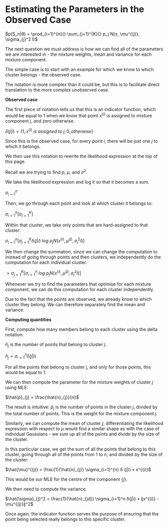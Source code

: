 # Estimating the Parameters in the Observed Case

$p(S_n|θ) = \prod_{i=1}^{n}{} \sum_{j=1}^{K}{} p_j N(x, \mu^{(j)}, \sigma_{j}^2 I)$

The next question we must address is how we can find all of the parameters we are interested in - the mixture weights, mean and variance for each mixture component.

The simple case is to start with an example for which we know to which cluster belongs - the observed case.

The notation is more complex than it could be, but this is to facilitate direct translation to the more complex unobserved case.

**Observed case**

The first piece of notation tells us that this is an indicator function, which would be equal to $1$ when we know that point $x^{(i)}$ is assigned to mixture component $j$, and zero otherwise.

$δ(j|i) = \lbrace 1, x^{(i)} \: is \: assigned \: to \: j; 0, otherwise \rbrace$

Since this is the observed case, for every point $i$, there will be just one $j$ to which it belongs.

We then use this notation to rewrite the likelihood expression at the top of this page.

Recall we are trying to find $p$, $\mu$, and $\sigma^2$.

We take the likelihood expression and log it so that it becomes a sum.

$\sigma_{i=1}^n$

Then, we go through each point and look at which cluster it belongs to:

$\sigma_{i=1}^n [ \sigma_{j=1}^K ]$

Within that cluster, we take only points that are hard-assigned to that cluster:

$\sigma_{i=1}^n [ \sigma_{j=1}^K δ (j|i) \: log \: p_j N(x^{(i)}, \mu^{(j)}, \sigma_{j}^2 I) ]$

We then change the summation, since we can change the computation to instead of going through points and then clusters, we independently do the computation for each individual cluster.

$= \sigma_{j=1}^K [ \sigma_{i=1}^n \: log \: p_j N(x^{(i)}, \mu^{(j)}, \sigma_{j}^2 I) ]$

Whenever we try to find the parameters that optimise for each mixture component, we can do this computation for each cluster independently.

Due to the fact that the points are observed, we already know to which cluster they belong. We can therefore separately find the mean and variance.

**Computing quantities**

First, compute how many members belong to each cluster using the delta notation:

$\hat{n}_{j}$ is the number of points that belong to cluster $j$.

$\hat{n}_{j} = \sigma_{i=1}^{n} δ (j|i)$

For all the points that belong to cluster $j$, and only for those points, this would be equal to $1$.

We can then compute the parameter for the mixture weights of cluster $j$ using MLE:

$\hat{p}_{j} = \frac{\hat{n}_{j}}{n}$

The result is intuitive: $\hat{p}_{j}$ is the number of points in the cluster $j$, divided by the total number of points. This is the weight for the mixture component $j$.

Similarly, we can compute the mean of cluster $j$; differentiating the likelihood expression with respect to $\mu$ would find a similar shape as with the case of individual Gaussians - we sum up all of the points and divide by the size of the cluster.

In this particular case, we get the sum of all the points that belong to this cluster, going through all of the points from $1$ to $n$, and divided by the size of the cluster:

$\hat{\mu}^{(j)} = \frac{1}{\hat{n}_{j}} \sigma_{i=1}^{n} δ (j|i) • x^{(i)}$

This would be our MLE for the centre of the component $\lbrace j \rbrace$.

We then need to compute the variance.

$\hat{\sigma}_{j}^2 = \frac{1}{\hat{n}_{jd}} \sigma_{i=1}^n δ(j|i) • ∥x^{(i)} - \mu^{(j)}∥^2$

Once again, the indicator function serves the purpose of ensuring that the point being selected really belongs to this specific cluster.
